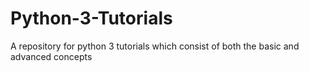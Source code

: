 # Python-3-Tutorials
A repository for python 3 tutorials which consist of both the basic and advanced concepts
